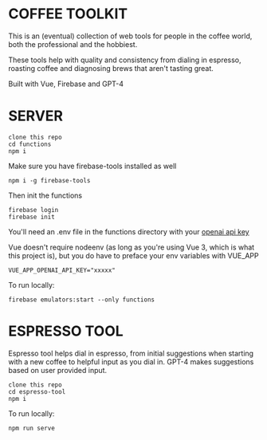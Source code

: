 # COFFEE TOOLKIT

This is an (eventual) collection of web tools for people in the coffee world, both the professional and the hobbiest.

These tools help with quality and consistency from dialing in espresso, roasting coffee and diagnosing brews that aren't tasting great.

Built with Vue, Firebase and GPT-4

# SERVER

```
clone this repo
cd functions
npm i
```
Make sure you have firebase-tools installed as well
```
npm i -g firebase-tools
```
Then init the functions
```
firebase login
firebase init
```
You'll need an .env file in the functions directory with your [openai api key](https://platform.openai.com/account/api-keys)

Vue doesn't require nodeenv (as long as you're using Vue 3, which is what this project is), but you do have to preface your env variables with VUE_APP
```
VUE_APP_OPENAI_API_KEY="xxxxx"
```
To run locally:
```
firebase emulators:start --only functions
```

# ESPRESSO TOOL
Espresso tool helps dial in espresso, from initial suggestions when starting with a new coffee to helpful input as you dial in. GPT-4 makes suggestions based on user provided input.

```
clone this repo
cd espresso-tool
npm i
```
To run locally:
```
npm run serve
```